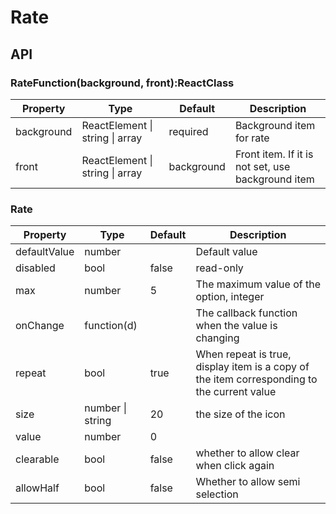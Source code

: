 # Rate

<example />

## API

### RateFunction(background, front):ReactClass

| Property | Type | Default | Description |
| --- | --- | --- | --- |
| background | ReactElement \| string \| array | required | Background item for rate |
| front | ReactElement \| string \| array | background | Front item. If it is not set, use background item |

### Rate

| Property | Type | Default | Description |
| --- | --- | --- | --- |
| defaultValue | number | | Default value |
| disabled | bool | false | read-only |
| max | number | 5 | The maximum value of the option, integer |
| onChange | function(d) | | The callback function when the value is changing |
| repeat | bool | true | When repeat is true, display item is a copy of the item corresponding to the current value |
| size | number \| string | 20 | the size of the icon |
| value | number | 0 | |
| clearable | bool | false | whether to allow clear when click again |
| allowHalf | bool | false | Whether to allow semi selection |